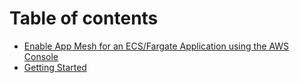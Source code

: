 # Table of contents

* [Enable App Mesh for an ECS/Fargate Application using the AWS Console](README.md)
* [Getting Started](getting-started.md)

